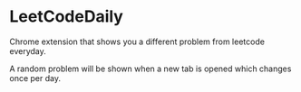 # LeetCodeDaily
Chrome extension that shows you a different problem from leetcode everyday.

A random problem will be shown when a new tab is opened which changes once per day.
